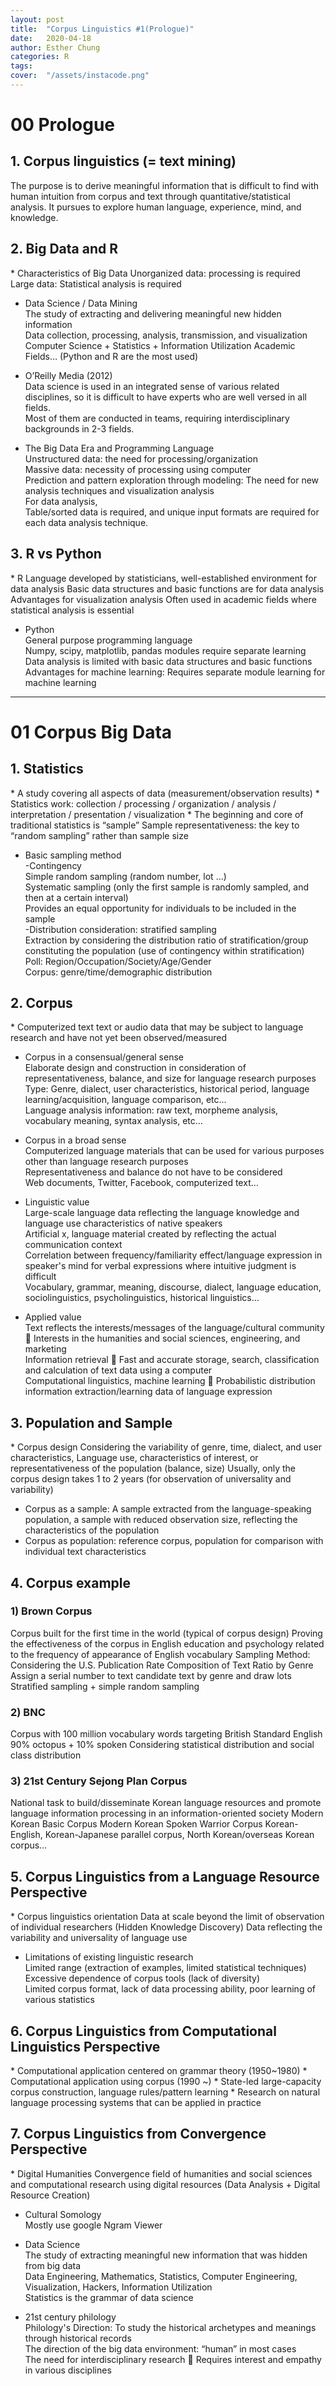 ```yaml
---
layout: post
title:  "Corpus Linguistics #1(Prologue)"
date:   2020-04-18
author: Esther Chung
categories: R
tags:	
cover:  "/assets/instacode.png"
---
```

<h1>00 Prologue</h1>
<h2>1. Corpus linguistics (= text mining)</h2>
The purpose is to derive meaningful information that is difficult to find with human intuition from corpus and text through quantitative/statistical analysis.     
It pursues to explore human language, experience, mind, and knowledge.     
     
<h2>2. Big Data and R</h2>
* Characteristics of Big Data     
Unorganized data: processing is required     
Large data: Statistical analysis is required     
     
* Data Science / Data Mining     
The study of extracting and delivering meaningful new hidden information     
Data collection, processing, analysis, transmission, and visualization     
Computer Science + Statistics + Information Utilization Academic Fields… (Python and R are the most used)     

* O’Reilly Media (2012)        
Data science is used in an integrated sense of various related disciplines, so it is difficult to have experts who are well versed in all fields.     
Most of them are conducted in teams, requiring interdisciplinary backgrounds in 2-3 fields.     
     
* The Big Data Era and Programming Language     
Unstructured data: the need for processing/organization     
Massive data: necessity of processing using computer     
Prediction and pattern exploration through modeling: The need for new analysis techniques and visualization analysis     
For data analysis,      
Table/sorted data is required, and unique input formats are required for each data analysis technique.     

<h2>3. R vs Python</h2>
* R     
Language developed by statisticians, well-established environment for data analysis     
Basic data structures and basic functions are for data analysis     
Advantages for visualization analysis     
Often used in academic fields where statistical analysis is essential     
     
* Python     
General purpose programming language     
Numpy, scipy, matplotlib, pandas modules require separate learning     
Data analysis is limited with basic data structures and basic functions     
Advantages for machine learning: Requires separate module learning for machine learning     

----------------------------------------

<h1>01 Corpus Big Data</h1>
<h2>1. Statistics</h2>
* A study covering all aspects of data (measurement/observation results)     
* Statistics work: collection / processing / organization / analysis / interpretation / presentation / visualization     
* The beginning and core of traditional statistics is “sample”     
Sample representativeness: the key to “random sampling” rather than sample size     
     
* Basic sampling method     
-Contingency     
Simple random sampling (random number, lot …)     
Systematic sampling (only the first sample is randomly sampled, and then at a certain interval)     
Provides an equal opportunity for individuals to be included in the sample     
-Distribution consideration: stratified sampling     
Extraction by considering the distribution ratio of stratification/group constituting the population (use of contingency within stratification)     
Poll: Region/Occupation/Society/Age/Gender     
Corpus: genre/time/demographic distribution     
     
<h2>2. Corpus</h2>
* Computerized text text or audio data that may be subject to language research and have not yet been observed/measured     
     
* Corpus in a consensual/general sense     
Elaborate design and construction in consideration of representativeness, balance, and size for language research purposes     
Type: Genre, dialect, user characteristics, historical period, language learning/acquisition, language comparison, etc...     
Language analysis information: raw text, morpheme analysis, vocabulary meaning, syntax analysis, etc...     
     
* Corpus in a broad sense     
Computerized language materials that can be used for various purposes other than language research purposes     
Representativeness and balance do not have to be considered     
Web documents, Twitter, Facebook, computerized text…     
     
* Linguistic value     
Large-scale language data reflecting the language knowledge and language use characteristics of native speakers     
Artificial x, language material created by reflecting the actual communication context     
Correlation between frequency/familiarity effect/language expression in speaker's mind for verbal expressions where intuitive judgment is difficult     
Vocabulary, grammar, meaning, discourse, dialect, language education, sociolinguistics, psycholinguistics, historical linguistics…   
     
* Applied value     
Text reflects the interests/messages of the language/cultural community  Interests in the humanities and social sciences, engineering, and marketing     
Information retrieval  Fast and accurate storage, search, classification and calculation of text data using a computer     
Computational linguistics, machine learning  Probabilistic distribution information extraction/learning data of language expression     


<h2>3. Population and Sample</h2>
* Corpus design     
Considering the variability of genre, time, dialect, and user characteristics,     
Language use, characteristics of interest, or representativeness of the population (balance, size)     
Usually, only the corpus design takes 1 to 2 years (for observation of universality and variability)     
     
* Corpus as a sample: A sample extracted from the language-speaking population, a sample with reduced observation size, reflecting the characteristics of the population     
* Corpus as population: reference corpus, population for comparison with individual text characteristics     

<h2>4. Corpus example</h2>
<h3>1) Brown Corpus</h3>
Corpus built for the first time in the world (typical of corpus design)     
Proving the effectiveness of the corpus in English education and psychology related to the frequency of appearance of English vocabulary     
Sampling Method: Considering the U.S. Publication Rate Composition of Text Ratio by Genre     
Assign a serial number to text candidate text by genre and draw lots     
Stratified sampling + simple random sampling     

<h3>2) BNC</h3>
Corpus with 100 million vocabulary words targeting British Standard English     
90% octopus + 10% spoken     
Considering statistical distribution and social class distribution     
<h3>3) 21st Century Sejong Plan Corpus</h3>     
National task to build/disseminate Korean language resources and promote language information processing in an information-oriented society     
Modern Korean Basic Corpus     
Modern Korean Spoken Warrior Corpus     
Korean-English, Korean-Japanese parallel corpus, North Korean/overseas Korean corpus…     
 
<h2>5. Corpus Linguistics from a Language Resource Perspective</h2>
* Corpus linguistics orientation     
Data at scale beyond the limit of observation of individual researchers (Hidden Knowledge Discovery)     
Data reflecting the variability and universality of language use     
     
* Limitations of existing linguistic research     
Limited range (extraction of examples, limited statistical techniques)     
Excessive dependence of corpus tools (lack of diversity)     
Limited corpus format, lack of data processing ability, poor learning of various statistics     

<h2>6. Corpus Linguistics from Computational Linguistics Perspective</h2>
* Computational application centered on grammar theory (1950~1980)     
* Computational application using corpus (1990 ~)     
* State-led large-capacity corpus construction, language rules/pattern learning     
* Research on natural language processing systems that can be applied in practice     

<h2>7. Corpus Linguistics from Convergence Perspective</h2>
* Digital Humanities     
Convergence field of humanities and social sciences and computational research using digital resources     
(Data Analysis + Digital Resource Creation)     
     
* Cultural Somology     
Mostly use google Ngram Viewer     
     
* Data Science     
The study of extracting meaningful new information that was hidden from big data     
Data Engineering, Mathematics, Statistics, Computer Engineering, Visualization, Hackers, Information Utilization     
Statistics is the grammar of data science     
     
* 21st century philology     
Philology's Direction: To study the historical archetypes and meanings through historical records     
The direction of the big data environment: “human” in most cases     
The need for interdisciplinary research  Requires interest and empathy in various disciplines     
     
